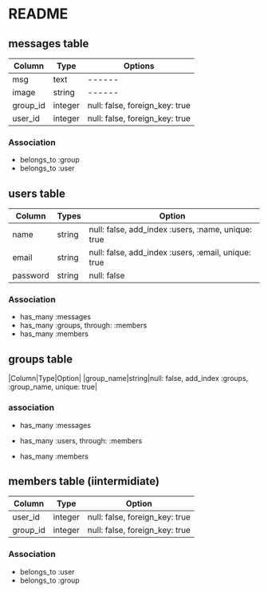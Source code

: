 # README

 ## messages table

  |Column|Type|Options|
  |------|------|------|
  |msg|text|------|
  |image|string|------|
  |group_id|integer|null: false, foreign_key: true|
  |user_id|integer|null: false, foreign_key: true|

 ### Association

 - belongs_to :group
 - belongs_to :user

 ## users table

  |Column|Types|Option|
  |------|------|------|
  |name|string|null: false, add_index :users, :name, unique: true|
  |email|string|null: false, add_index :users, :email, unique: true|
  |password|string|null: false|


### Association

 - has_many :messages
 - has_many :groups, through: :members
 - has_many :members

 ## groups table

  |Column|Type|Option|
  |group_name|string|null: false, add_index :groups, :group_name, unique: true|

  ### association

 - has_many :messages

 - has_many :users, through: :members
 - has_many :members

 ## members table (iintermidiate)

 |Column|Type|Option|
 |------|------|------|
 |user_id|integer|null: false, foreign_key: true|
 |group_id|integer|null: false, foreign_key: true|

 ### Association
 - belongs_to :user
 - belongs_to :group
